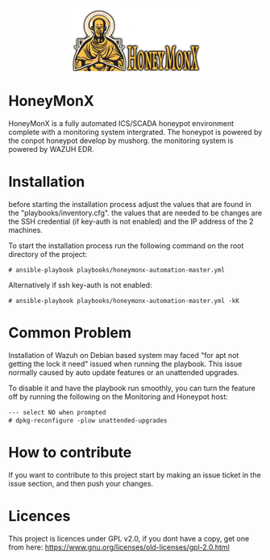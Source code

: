 <p align="center">
    <img src="./docs/img/HoneyMonX.png"  width="256">
</p>

# HoneyMonX
HoneyMonX is a fully automated ICS/SCADA honeypot environment complete with a monitoring system intergrated. 
The honeypot is powered by the conpot honeypot develop by mushorg. the monitoring system is powered by WAZUH EDR.

# Installation
before starting the installation process adjust the values that are found in the "playbooks/inventory.cfg". 
the values that are needed to be changes are the SSH credential (if key-auth is not enabled) and the IP address of the 2 machines.

To start the installation process run the following command on the root directory of the project:
```
# ansible-playbook playbooks/honeymonx-automation-master.yml
```
Alternatively if ssh key-auth is not enabled:
```
# ansible-playbook playbooks/honeymonx-automation-master.yml -kK
```

# Common Problem
Installation of Wazuh on Debian based system may faced "for apt not getting the lock it need" issued when running the playbook.
This issue normally caused by auto update features or an unattended upgrades.

To disable it and have the playbook run smoothly, you can turn the feature off by running the following on the Monitoring and Honeypot host:

```
--- select NO when prompted
# dpkg-reconfigure -plow unattended-upgrades
```

# How to contribute
If you want to contribute to this project start by making an issue ticket in the issue section, and then push your changes.

# Licences
This project is licences under GPL v2.0, if you dont have a copy, get one from here: https://www.gnu.org/licenses/old-licenses/gpl-2.0.html